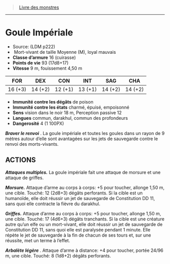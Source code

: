 ﻿> [Livre des monstres](tome_of_beasts.md)

---

# Goule Impériale

- Source: (LDM p222)
-  Mort-vivant de taille Moyenne (M), loyal mauvais
- **Classe d’armure** 16 (cuirasse)
- **Points de vie** 93 (17d8+17)
- **Vitesse** 9 m, fouissement 4,50 m

|FOR|DEX|CON|INT|SAG|CHA|
|---|---|---|---|---|---|
|16 (+3)|14 (+2)|12 (+1)|13 (+1)|14 (+2)|14 (+2)|

- **Immunité contre les dégâts** de poison
- **Immunité contre les états** charmé, épuisé, empoisonné
- **Sens** vision dans le noir 18 m, Perception passive 12
- **Langues** commun, darakhul, commun des profondeurs
- **Dangerosité** 4 (1 100PX)

**_Braver le renvoi_** . La goule impériale et toutes les goules dans un rayon de 9 mètres autour d’elle sont avantagées sur les jets de sauvegarde contre le renvoi des morts-vivants.

## ACTIONS

**_Attaques multiples._** La goule impériale fait une attaque de morsure et une attaque de griffes.

**_Morsure._** Attaque d’arme au corps à corps: +5 pour toucher, allonge 1,50 m, une cible. Touché: 12 (2d8+3) dégâts perforants. Si la cible est un humanoïde, elle doit réussir un jet de sauvegarde de Constitution DD 11, sans quoi elle contracte la fièvre du darakhul.

**_Griffes._** Attaque d’arme au corps à corps: +5 pour toucher, allonge 1,50 m, une cible. Touché: 17 (4d6+3) dégâts tranchants. Si la cible est une créature autre qu’un elfe ou un mort-vivant, elle doit réussir un jet de sauvegarde de Constitution DD 11, sans quoi elle est paralysée pendant 1 minute. Elle répète le jet de sauvegarde à la fin de chacun de ses tours et, sur une réussite, met un terme à l’effet.

**_Arbalète légère_** . Attaque d’arme à distance: +4 pour toucher, portée 24/96 m, une cible. Touché: 8 (1d8+2) dégâts perforants.

